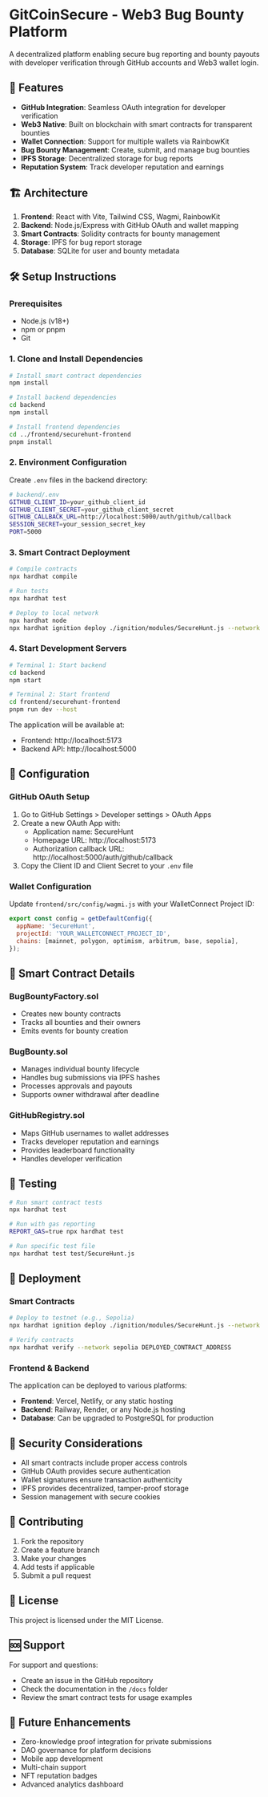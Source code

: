 # GitCoinSecure - Web3 Bug Bounty Platform

A decentralized platform enabling secure bug reporting and bounty payouts with developer verification through GitHub accounts and Web3 wallet login.

## 🚀 Features

- **GitHub Integration**: Seamless OAuth integration for developer verification
- **Web3 Native**: Built on blockchain with smart contracts for transparent bounties
- **Wallet Connection**: Support for multiple wallets via RainbowKit
- **Bug Bounty Management**: Create, submit, and manage bug bounties
- **IPFS Storage**: Decentralized storage for bug reports
- **Reputation System**: Track developer reputation and earnings

## 🏗️ Architecture

1. **Frontend**: React with Vite, Tailwind CSS, Wagmi, RainbowKit
2. **Backend**: Node.js/Express with GitHub OAuth and wallet mapping
3. **Smart Contracts**: Solidity contracts for bounty management
4. **Storage**: IPFS for bug report storage
5. **Database**: SQLite for user and bounty metadata


## 🛠️ Setup Instructions

### Prerequisites

- Node.js (v18+)
- npm or pnpm
- Git

### 1. Clone and Install Dependencies

```bash
# Install smart contract dependencies
npm install

# Install backend dependencies
cd backend
npm install

# Install frontend dependencies
cd ../frontend/securehunt-frontend
pnpm install
```

### 2. Environment Configuration

Create `.env` files in the backend directory:

```bash
# backend/.env
GITHUB_CLIENT_ID=your_github_client_id
GITHUB_CLIENT_SECRET=your_github_client_secret
GITHUB_CALLBACK_URL=http://localhost:5000/auth/github/callback
SESSION_SECRET=your_session_secret_key
PORT=5000
```

### 3. Smart Contract Deployment

```bash
# Compile contracts
npx hardhat compile

# Run tests
npx hardhat test

# Deploy to local network
npx hardhat node
npx hardhat ignition deploy ./ignition/modules/SecureHunt.js --network localhost
```

### 4. Start Development Servers

```bash
# Terminal 1: Start backend
cd backend
npm start

# Terminal 2: Start frontend
cd frontend/securehunt-frontend
pnpm run dev --host
```

The application will be available at:
- Frontend: http://localhost:5173
- Backend API: http://localhost:5000

## 🔧 Configuration

### GitHub OAuth Setup

1. Go to GitHub Settings > Developer settings > OAuth Apps
2. Create a new OAuth App with:
   - Application name: SecureHunt
   - Homepage URL: http://localhost:5173
   - Authorization callback URL: http://localhost:5000/auth/github/callback
3. Copy the Client ID and Client Secret to your `.env` file

### Wallet Configuration

Update `frontend/src/config/wagmi.js` with your WalletConnect Project ID:

```javascript
export const config = getDefaultConfig({
  appName: 'SecureHunt',
  projectId: 'YOUR_WALLETCONNECT_PROJECT_ID',
  chains: [mainnet, polygon, optimism, arbitrum, base, sepolia],
});
```

## 📝 Smart Contract Details

### BugBountyFactory.sol
- Creates new bounty contracts
- Tracks all bounties and their owners
- Emits events for bounty creation

### BugBounty.sol
- Manages individual bounty lifecycle
- Handles bug submissions via IPFS hashes
- Processes approvals and payouts
- Supports owner withdrawal after deadline

### GitHubRegistry.sol
- Maps GitHub usernames to wallet addresses
- Tracks developer reputation and earnings
- Provides leaderboard functionality
- Handles developer verification

## 🧪 Testing

```bash
# Run smart contract tests
npx hardhat test

# Run with gas reporting
REPORT_GAS=true npx hardhat test

# Run specific test file
npx hardhat test test/SecureHunt.js
```

## 🚀 Deployment

### Smart Contracts

```bash
# Deploy to testnet (e.g., Sepolia)
npx hardhat ignition deploy ./ignition/modules/SecureHunt.js --network sepolia

# Verify contracts
npx hardhat verify --network sepolia DEPLOYED_CONTRACT_ADDRESS
```

### Frontend & Backend

The application can be deployed to various platforms:

- **Frontend**: Vercel, Netlify, or any static hosting
- **Backend**: Railway, Render, or any Node.js hosting
- **Database**: Can be upgraded to PostgreSQL for production

## 🔐 Security Considerations

- All smart contracts include proper access controls
- GitHub OAuth provides secure authentication
- Wallet signatures ensure transaction authenticity
- IPFS provides decentralized, tamper-proof storage
- Session management with secure cookies

## 🤝 Contributing

1. Fork the repository
2. Create a feature branch
3. Make your changes
4. Add tests if applicable
5. Submit a pull request

## 📄 License

This project is licensed under the MIT License.

## 🆘 Support

For support and questions:
- Create an issue in the GitHub repository
- Check the documentation in the `/docs` folder
- Review the smart contract tests for usage examples

## 🔮 Future Enhancements

- Zero-knowledge proof integration for private submissions
- DAO governance for platform decisions
- Mobile app development
- Multi-chain support
- NFT reputation badges
- Advanced analytics dashboard

